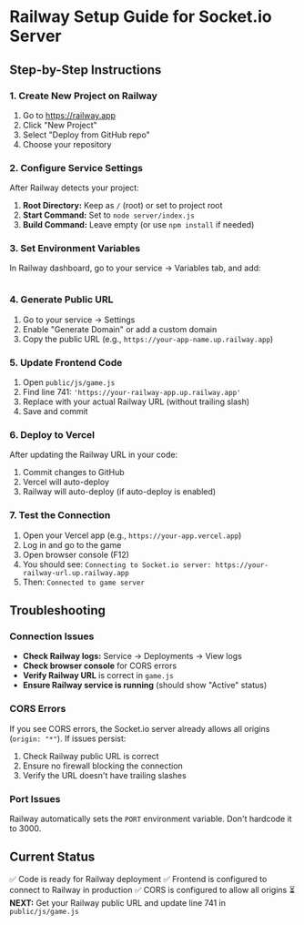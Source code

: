 # Railway Setup Guide for Socket.io Server

## Step-by-Step Instructions

### 1. **Create New Project on Railway**

1. Go to https://railway.app
2. Click "New Project"
3. Select "Deploy from GitHub repo"
4. Choose your repository

### 2. **Configure Service Settings**

After Railway detects your project:

1. **Root Directory:** Keep as `/` (root) or set to project root
2. **Start Command:** Set to `node server/index.js`
3. **Build Command:** Leave empty (or use `npm install` if needed)

### 3. **Set Environment Variables**

In Railway dashboard, go to your service → Variables tab, and add:

```

```

### 4. **Generate Public URL**

1. Go to your service → Settings
2. Enable "Generate Domain" or add a custom domain
3. Copy the public URL (e.g., `https://your-app-name.up.railway.app`)

### 5. **Update Frontend Code**

1. Open `public/js/game.js`
2. Find line 741: `'https://your-railway-app.up.railway.app'`
3. Replace with your actual Railway URL (without trailing slash)
4. Save and commit

### 6. **Deploy to Vercel**

After updating the Railway URL in your code:

1. Commit changes to GitHub
2. Vercel will auto-deploy
3. Railway will auto-deploy (if auto-deploy is enabled)

### 7. **Test the Connection**

1. Open your Vercel app (e.g., `https://your-app.vercel.app`)
2. Log in and go to the game
3. Open browser console (F12)
4. You should see: `Connecting to Socket.io server: https://your-railway-url.up.railway.app`
5. Then: `Connected to game server`

## Troubleshooting

### Connection Issues

- **Check Railway logs:** Service → Deployments → View logs
- **Check browser console** for CORS errors
- **Verify Railway URL** is correct in `game.js`
- **Ensure Railway service is running** (should show "Active" status)

### CORS Errors

If you see CORS errors, the Socket.io server already allows all origins (`origin: "*"`). If issues persist:

1. Check Railway public URL is correct
2. Ensure no firewall blocking the connection
3. Verify the URL doesn't have trailing slashes

### Port Issues

Railway automatically sets the `PORT` environment variable. Don't hardcode it to 3000.

## Current Status

✅ Code is ready for Railway deployment
✅ Frontend is configured to connect to Railway in production
✅ CORS is configured to allow all origins
⏳ **NEXT:** Get your Railway public URL and update line 741 in `public/js/game.js`
